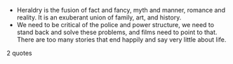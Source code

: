  - Heraldry is the fusion of fact and fancy, myth and manner, romance and reality. It is an exuberant union of family, art, and history.
 - We need to be critical of the police and power structure, we need to stand back and solve these problems, and films need to point to that. There are too many stories that end happily and say very little about life.

2 quotes